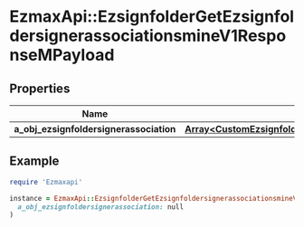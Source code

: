 # EzmaxApi::EzsignfolderGetEzsignfoldersignerassociationsmineV1ResponseMPayload

## Properties

| Name | Type | Description | Notes |
| ---- | ---- | ----------- | ----- |
| **a_obj_ezsignfoldersignerassociation** | [**Array&lt;CustomEzsignfoldersignerassociationmineResponse&gt;**](CustomEzsignfoldersignerassociationmineResponse.md) |  |  |

## Example

```ruby
require 'Ezmaxapi'

instance = EzmaxApi::EzsignfolderGetEzsignfoldersignerassociationsmineV1ResponseMPayload.new(
  a_obj_ezsignfoldersignerassociation: null
)
```

